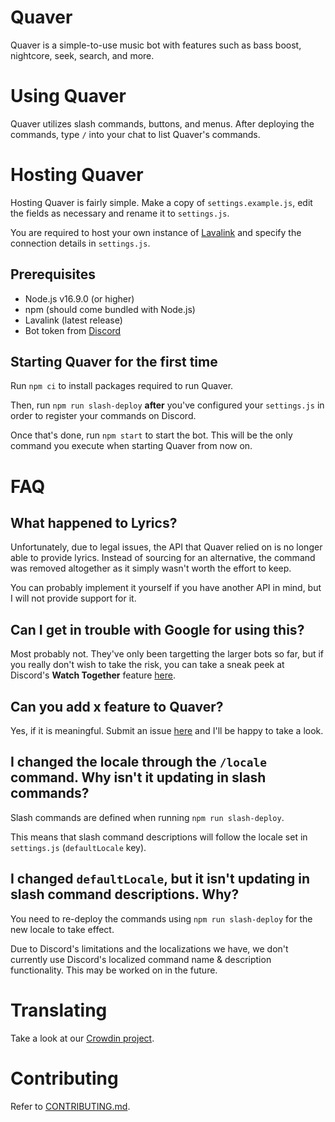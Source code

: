 # Quaver
Quaver is a simple-to-use music bot with features such as bass boost, nightcore, seek, search, and more.

# Using Quaver
Quaver utilizes slash commands, buttons, and menus. After deploying the commands, type `/` into your chat to list Quaver's commands.

# Hosting Quaver
Hosting Quaver is fairly simple. Make a copy of `settings.example.js`, edit the fields as necessary and rename it to `settings.js`.

You are required to host your own instance of [Lavalink](https://github.com/freyacodes/Lavalink) and specify the connection details in `settings.js`.

## Prerequisites
- Node.js v16.9.0 (or higher)
- npm (should come bundled with Node.js)
- Lavalink (latest release)
- Bot token from [Discord](https://discord.com/developers/applications)

## Starting Quaver for the first time
Run `npm ci` to install packages required to run Quaver.

Then, run `npm run slash-deploy` **after** you've configured your `settings.js` in order to register your commands on Discord.

Once that's done, run `npm start` to start the bot. This will be the only command you execute when starting Quaver from now on.

# FAQ
## What happened to Lyrics?
Unfortunately, due to legal issues, the API that Quaver relied on is no longer able to provide lyrics. Instead of sourcing for an alternative, the command was removed altogether as it simply wasn't worth the effort to keep.

You can probably implement it yourself if you have another API in mind, but I will not provide support for it.

## Can I get in trouble with Google for using this?
Most probably not. They've only been targetting the larger bots so far, but if you really don't wish to take the risk, you can take a sneak peek at Discord's **Watch Together** feature [here](https://discord.gg/discordgameslab).

## Can you add x feature to Quaver?
Yes, if it is meaningful. Submit an issue [here](https://github.com/ZPTXDev/Quaver/issues) and I'll be happy to take a look.

## I changed the locale through the `/locale` command. Why isn't it updating in slash commands?
Slash commands are defined when running `npm run slash-deploy`.

This means that slash command descriptions will follow the locale set in `settings.js` (`defaultLocale` key).

## I changed `defaultLocale`, but it isn't updating in slash command descriptions. Why?
You need to re-deploy the commands using `npm run slash-deploy` for the new locale to take effect.

Due to Discord's limitations and the localizations we have, we don't currently use Discord's localized command name & description functionality. This may be worked on in the future.

# Translating
Take a look at our [Crowdin project](https://translate.zptx.dev).

# Contributing
Refer to [CONTRIBUTING.md](CONTRIBUTING.md).
